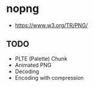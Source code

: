 nopng
=====

- https://www.w3.org/TR/PNG/

TODO
-----

- PLTE (Palette) Chunk
- Animated PNG
- Decoding
- Encoding with compression

